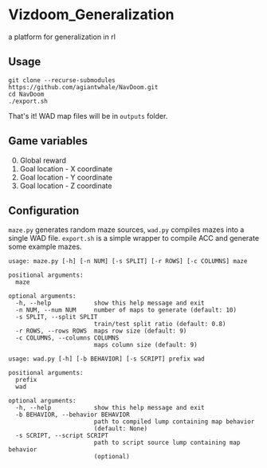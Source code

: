 # Vizdoom_Generalization
a platform for generalization in rl
## Usage

```
git clone --recurse-submodules https://github.com/agiantwhale/NavDoom.git
cd NavDoom
./export.sh
```

That's it! WAD map files will be in `outputs` folder.

## Game variables

0. Global reward
1. Goal location - X coordinate
2. Goal location - Y coordinate
3. Goal location - Z coordinate

## Configuration

`maze.py` generates random maze sources, `wad.py` compiles mazes into a single WAD file. `export.sh` is a simple wrapper to compile ACC and generate some example mazes.

```
usage: maze.py [-h] [-n NUM] [-s SPLIT] [-r ROWS] [-c COLUMNS] maze

positional arguments:
  maze

optional arguments:
  -h, --help            show this help message and exit
  -n NUM, --num NUM     number of maps to generate (default: 10)
  -s SPLIT, --split SPLIT
                        train/test split ratio (default: 0.8)
  -r ROWS, --rows ROWS  maps row size (default: 9)
  -c COLUMNS, --columns COLUMNS
                        maps column size (default: 9)
```

```
usage: wad.py [-h] [-b BEHAVIOR] [-s SCRIPT] prefix wad

positional arguments:
  prefix
  wad

optional arguments:
  -h, --help            show this help message and exit
  -b BEHAVIOR, --behavior BEHAVIOR
                        path to compiled lump containing map behavior
                        (default: None)
  -s SCRIPT, --script SCRIPT
                        path to script source lump containing map behavior
                        (optional)
```
